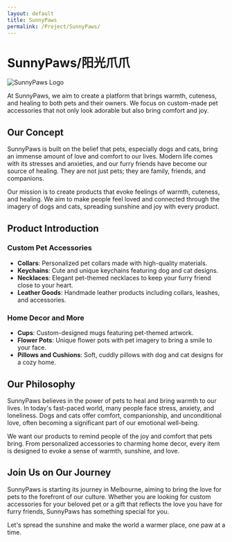 ```yaml
---
layout: default
title: SunnyPaws
permalink: /Project/SunnyPaws/
---
```


# SunnyPaws/阳光爪爪

![SunnyPaws Logo](/assets/images/sunnypaws_logo.png) <!-- Make sure to save the logo image in the correct path -->

At SunnyPaws, we aim to create a platform that brings warmth, cuteness, and healing to both pets and their owners. We focus on custom-made pet accessories that not only look adorable but also bring comfort and joy.

## Our Concept

SunnyPaws is built on the belief that pets, especially dogs and cats, bring an immense amount of love and comfort to our lives. Modern life comes with its stresses and anxieties, and our furry friends have become our source of healing. They are not just pets; they are family, friends, and companions.

Our mission is to create products that evoke feelings of warmth, cuteness, and healing. We aim to make people feel loved and connected through the imagery of dogs and cats, spreading sunshine and joy with every product.

## Product Introduction

### Custom Pet Accessories
- **Collars**: Personalized pet collars made with high-quality materials.
- **Keychains**: Cute and unique keychains featuring dog and cat designs.
- **Necklaces**: Elegant pet-themed necklaces to keep your furry friend close to your heart.
- **Leather Goods**: Handmade leather products including collars, leashes, and accessories.

### Home Decor and More
- **Cups**: Custom-designed mugs featuring pet-themed artwork.
- **Flower Pots**: Unique flower pots with pet imagery to bring a smile to your face.
- **Pillows and Cushions**: Soft, cuddly pillows with dog and cat designs for a cozy home.

## Our Philosophy

SunnyPaws believes in the power of pets to heal and bring warmth to our lives. In today's fast-paced world, many people face stress, anxiety, and loneliness. Dogs and cats offer comfort, companionship, and unconditional love, often becoming a significant part of our emotional well-being.

We want our products to remind people of the joy and comfort that pets bring. From personalized accessories to charming home decor, every item is designed to evoke a sense of warmth, sunshine, and love.

## Join Us on Our Journey

SunnyPaws is starting its journey in Melbourne, aiming to bring the love for pets to the forefront of our culture. Whether you are looking for custom accessories for your beloved pet or a gift that reflects the love you have for furry friends, SunnyPaws has something special for you.

Let's spread the sunshine and make the world a warmer place, one paw at a time.